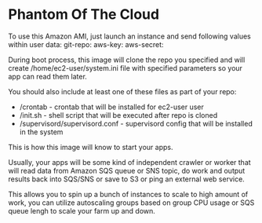 Phantom Of The Cloud
====================

To use this Amazon AMI, just launch an instance and send following values within user data:
git-repo: <url-to-git-repo>
aws-key: <amazon-aws-security-key>
aws-secret: <amazon-aws-secret>

During boot process, this image will clone the repo you specified and will create /home/ec2-user/system.ini file with specified parameters so your app can read them later.

You should also include at least one of these files as part of your repo:
* /crontab - crontab that will be installed for ec2-user user
* /init.sh - shell script that will be executed after repo is cloned
* /supervisord/supervisord.conf - supervisord config that will be installed in the system

This is how this image will know to start your apps.

Usually, your apps will be some kind of independent crawler or worker that will read data from Amazon SQS queue or SNS topic, do work and output results back into SQS/SNS or save to S3 or ping an external web service.

This allows you to spin up a bunch of instances to scale to high amount of work, you can utilize autoscaling groups based on group CPU usage or SQS queue lengh to scale your farm up and down.
